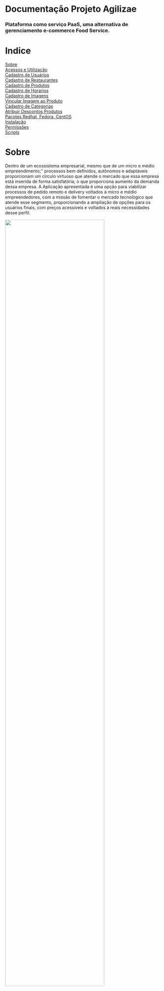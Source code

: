 # Documentação Projeto Agilizae

<h3>Plataforma como serviço PaaS, uma alternativa de gerenciamento e-commerce Food Service.</h3>


# Indice

<a href="#Sobre">Sobre</a></br>
<a href="#Acessos">Acessos e Utilização</a></br>
<a href="#CadastroUser">Cadastro de Usuários</a></br>
<a href="#Comandos_Arquivos">Cadastro de Restaurantes</a></br>
<a href="#Comandos_Diversos">Cadastro de Produtos</a></br>
<a href="#Comandos_Rede">Cadastro de Horarios</a></br>
<a href="#Acessos_Remoto">Cadastro de Imagens</a></br>
<a href="#Manipula_Contas">Vincular Imagem ao Produto</a></br>
<a href="#Arquivos_Compactados">Cadastro de Categorias</a></br>
<a href="#Repositorios">Atribuir Descontos Produtos</a></br>
<a href="#Repositorios_Redhat_Fedora_CentOS">Pacotes Redhat, Fedora, CentOS</a></br>
<a href="#Instalacao">Instalação</a></br>
<a href="#Permissao">Permissões</a></br>
<a href="#Scripts">Scripts</a></br>

# Sobre

<p>Dentro de um ecossistema empresarial, mesmo que de um micro e médio empreendimento;’’ processos bem definidos, autônomos e adaptáveis proporcionam um círculo virtuoso que atende o mercado que essa empresa está inserida de forma satisfatória; o que proporciona aumento da demanda dessa empresa. A Aplicação apresentada é uma opção para viabilizar processos de pedido remoto e delivery voltados à micro e médio empreendedores, com a missão de fomentar o mercado tecnológico que atende esse segmento, proporcionando a ampliação de opções para os usuários finais, com preços acessíveis e voltados à reais necessidades desse perfil.</p>



<img width="80%" heigth="70%" src="https://github.com/ClarkMaltempi/Project_Agilizae/blob/docs/ImgProjeto/CadastroRestaurante.png"/>
  
  

